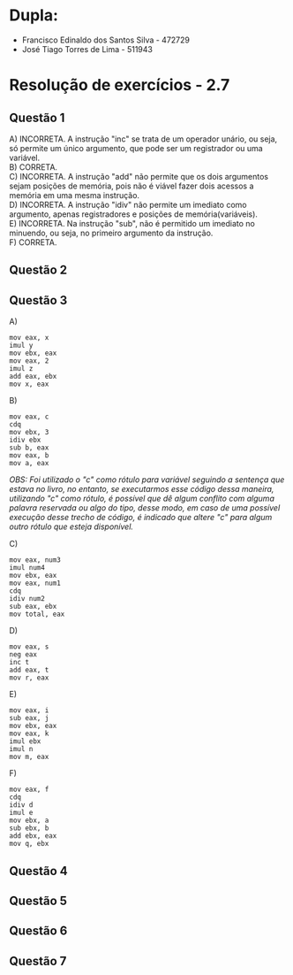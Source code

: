 # Dupla:
- Francisco Edinaldo dos Santos Silva   -    472729
- José Tiago Torres de Lima - 511943

#  Resolução de exercícios - 2.7 

##  Questão 1 
A) INCORRETA. A instrução "inc" se trata de um operador unário, ou seja, só permite um único argumento, que pode ser um registrador ou uma variável.  
B) CORRETA.  
C) INCORRETA. A instrução "add" não permite que os dois argumentos sejam posições de memória, pois não é viável fazer dois acessos a memória em uma mesma instrução.  
D) INCORRETA. A instrução "idiv" não permite um imediato como argumento, apenas registradores e posições de memória(variáveis).  
E) INCORRETA. Na instrução "sub", não é permitido um imediato no minuendo, ou seja, no primeiro argumento da instrução.  
F) CORRETA. 

## Questão 2


## Questão 3
A)
```
mov eax, x
imul y
mov ebx, eax
mov eax, 2
imul z
add eax, ebx
mov x, eax
```
B)
```
mov eax, c
cdq 
mov ebx, 3
idiv ebx
sub b, eax
mov eax, b
mov a, eax
```
*OBS: Foi utilizado o "c" como rótulo para variável seguindo a sentença que estava no livro, no entanto, se executarmos esse código dessa maneira, utilizando "c" como rótulo, é possível que dê algum conflito com alguma palavra reservada ou algo do tipo, desse modo, em caso de uma possível execução desse trecho de código, é indicado que altere "c" para algum outro rótulo que esteja disponível.*  

C)
```
mov eax, num3
imul num4
mov ebx, eax
mov eax, num1
cdq
idiv num2
sub eax, ebx
mov total, eax
```  
D)
```
mov eax, s
neg eax
inc t
add eax, t
mov r, eax
```
E)
```
mov eax, i
sub eax, j
mov ebx, eax
mov eax, k 
imul ebx
imul n
mov m, eax
```
F)
```
mov eax, f 
cdq
idiv d 
imul e 
mov ebx, a 
sub ebx, b 
add ebx, eax
mov q, ebx
```

## Questão 4

## Questão 5

## Questão 6

## Questão 7



